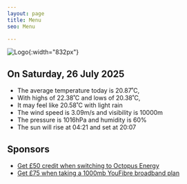 ```yaml
---
layout: page
title: Menu
seo: Menu

---
```


![Logo](/images/logo.jpg){:width="832px"}

<!-- weather_marker starts -->
## On Saturday, 26 July 2025

- The average temperature today is 20.87˚C,
- With highs of 22.38˚C and lows of 20.38˚C,
- It may feel like 20.58˚C with light rain
- The wind speed is 3.09m/s and visibility is 10000m
- The pressure is 1016hPa and humidity is 60%
- The sun will rise at 04:21 and set at 20:07

<!-- weather_marker ends -->

## Sponsors

- [Get £50 credit when switching to Octopus Energy](https://bit.ly/3oD1nnS)
- [Get £75 when taking a 1000mb YouFibre broadband plan](https://aklam.io/91zWhU?)
